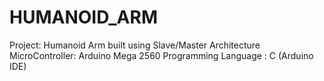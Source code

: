 # HUMANOID_ARM
Project: Humanoid Arm built using Slave/Master Architecture
MicroController: Arduino Mega 2560 
Programming Language : C (Arduino IDE)
